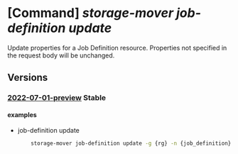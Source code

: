 # [Command] _storage-mover job-definition update_

Update properties for a Job Definition resource. Properties not specified in the request body will be unchanged.

## Versions

### [2022-07-01-preview](/Resources/mgmt-plane/L3N1YnNjcmlwdGlvbnMve30vcmVzb3VyY2Vncm91cHMve30vcHJvdmlkZXJzL21pY3Jvc29mdC5zdG9yYWdlbW92ZXIvc3RvcmFnZW1vdmVycy97fS9wcm9qZWN0cy97fS9qb2JkZWZpbml0aW9ucy97fQ==/2022-07-01-preview.xml) **Stable**

<!-- mgmt-plane /subscriptions/{}/resourcegroups/{}/providers/microsoft.storagemover/storagemovers/{}/projects/{}/jobdefinitions/{} 2022-07-01-preview -->

#### examples

- job-definition update
    ```bash
        storage-mover job-definition update -g {rg} -n {job_definition} --project-name {project_name} --storage-mover-name {mover_name} --copy-mode Mirror --agent-name {agent_name} --description JobDefinitionDescription2
    ```
